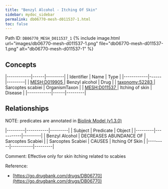 ```yaml
---
title: "Benzyl Alcohol - Itching Of Skin"
sidebar: mydoc_sidebar
permalink: db06770-mesh-d011537-1.html
toc: false 
---
```



Path ID: `DB06770_MESH_D011537_1`
{% include image.html url="images/db06770-mesh-d011537-1.png" file="db06770-mesh-d011537-1.png" alt="db06770-mesh-d011537-1" %}

## Concepts

|------------|------|---------|
| Identifier | Name | Type    |
|------------|------|---------|
| <a href="https://identifiers.org/MESH:D019905">MESH:D019905 </a> | Benzyl alcohol | Drug |
| <a href="https://identifiers.org/taxonomy:52283">taxonomy:52283 </a> | Sarcoptes scabiei | OrganismTaxon |
| <a href="https://identifiers.org/MESH:D011537">MESH:D011537 </a> | Itching of skin | Disease |
|------------|------|---------|

## Relationships


NOTE: predicates are annotated in <a href="https://github.com/biolink/biolink-model/releases/tag/v1.3.0">Biolink Model (v1.3.0)</a>

|---------|-----------|---------|
| Subject | Predicate | Object  |
|---------|-----------|---------|
| Benzyl Alcohol | DECREASES ABUNDANCE OF | Sarcoptes Scabiei |
| Sarcoptes Scabiei | CAUSES | Itching Of Skin |
|---------|-----------|---------|

Comment: Effective only for skin itching related to scabies

Reference: 
  - [https://go.drugbank.com/drugs/DB06770](https://go.drugbank.com/drugs/DB06770)
